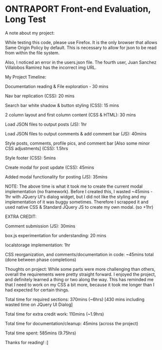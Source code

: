 ONTRAPORT Front-end Evaluation, Long Test
============================

A note about my project: 

While testing this code, please use Firefox. 
It is the only browser that allows Same Origin Policy by default. 
This is necessary to allow for json to be read from within the file system. 

Also, I noticed an error in the users.json file.
The fourth user, Juan Sanchez Villalobos Ramirez has the incorrect img URL.


My Project Timeline:

Documentation reading & File exploration - 30 mins

Nav bar replication (CSS): 20 mins

Search bar white shadow & button styling (CSS): 15 mins

2 column layout and first column content (CSS & HTML): 30  mins

Load JSON files to output posts (JS): 1hr

Load JSON files to output comments & add comment bar (JS): 40mins

Style posts, comments, profile pics, and comment bar [Also some minor CSS adjustments] (CSS): 1.5hrs

Style footer (CSS): 5mins

Create modal for post update (CSS): 45mins

Added modal functionality for posting (JS): 35mins

NOTE: The above time is what it took me to create the current modal implementation (no framework).
Before I created this, I wasted ~45mins - 1hr with JQuery UI's dialog widget, but I did not like the styling and my implementation of it was buggy sometimes.
Therefore I scrapped it and used native CSS & Standard JQuery JS to create my own modal. (so +1hr)

EXTRA CREDIT:

Comment submission (JS): 30mins

box.js experimentation for understanding: 20 mins

localstorage implementation: 1hr

CSS reorganization, and comments/documentation in code: ~45mins total (done between phase completions)


Thoughts on project:
While some parts were more challenging than others, overall the requirements were pretty straight forward.
I enjoyed the project, and definitely learned a thing or two along the way.
This has reminded me that I need to work on my CSS a bit more, because it took me longer than I had expected for certain things.

Total time for required sections: 370mins (~6hrs) [430 mins including wasted time on JQuery UI Dialog]

Total time for extra credit work: 110mins (~1.9hrs)

Total time for documentation/cleanup: 45mins (across the project)

Total time spent: 585mins (9.75hrs)

Thanks for reading! :]